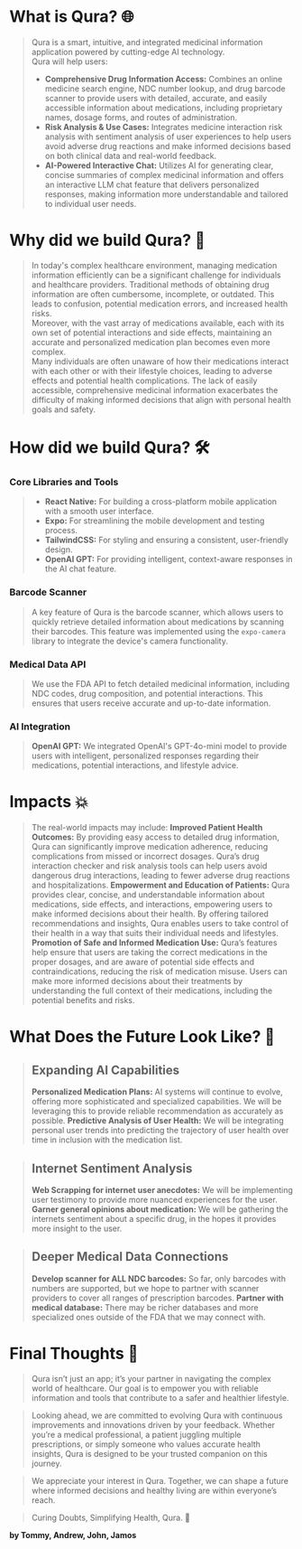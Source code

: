 # What is Qura? 🌐
> Qura is a smart, intuitive, and integrated medicinal information application powered by cutting-edge AI technology.  
> Qura will help users:
> * **Comprehensive Drug Information Access:** Combines an online medicine search engine, NDC number lookup, and drug barcode scanner to provide users with detailed, accurate, and easily accessible information about medications, including proprietary names, dosage forms, and routes of administration.
> * **Risk Analysis & Use Cases:** Integrates medicine interaction risk analysis with sentiment analysis of user experiences to help users avoid adverse drug reactions and make informed decisions based on both clinical data and real-world feedback.
> * **AI-Powered Interactive Chat:** Utilizes AI for generating clear, concise summaries of complex medicinal information and offers an interactive LLM chat feature that delivers personalized responses, making information more understandable and tailored to individual user needs.

# Why did we build Qura? 💊
> In today's complex healthcare environment, managing medication information efficiently can be a significant challenge for individuals and healthcare providers. Traditional methods of obtaining drug information are often cumbersome, incomplete, or outdated. This leads to confusion, potential medication errors, and increased health risks.  
> Moreover, with the vast array of medications available, each with its own set of potential interactions and side effects, maintaining an accurate and personalized medication plan becomes even more complex.  
> Many individuals are often unaware of how their medications interact with each other or with their lifestyle choices, leading to adverse effects and potential health complications. The lack of easily accessible, comprehensive medicinal information exacerbates the difficulty of making informed decisions that align with personal health goals and safety.

# How did we build Qura? 🛠️
### Core Libraries and Tools
> * **React Native:** For building a cross-platform mobile application with a smooth user interface.
> * **Expo:** For streamlining the mobile development and testing process.
> * **TailwindCSS:** For styling and ensuring a consistent, user-friendly design.
> * **OpenAI GPT:** For providing intelligent, context-aware responses in the AI chat feature.

### Barcode Scanner
> A key feature of Qura is the barcode scanner, which allows users to quickly retrieve detailed information about medications by scanning their barcodes. This feature was implemented using the `expo-camera` library to integrate the device's camera functionality.

### Medical Data API
> We use the FDA API to fetch detailed medicinal information, including NDC codes, drug composition, and potential interactions. This ensures that users receive accurate and up-to-date information.

### AI Integration
> **OpenAI GPT:** We integrated OpenAI's GPT-4o-mini model to provide users with intelligent, personalized responses regarding their medications, potential interactions, and lifestyle advice.

# Impacts 💥
> The real-world impacts may include:
> **Improved Patient Health Outcomes:** By providing easy access to detailed drug information, Qura can significantly improve medication adherence, reducing complications from missed or incorrect dosages. Qura’s drug interaction checker and risk analysis tools can help users avoid dangerous drug interactions, leading to fewer adverse drug reactions and hospitalizations.
> **Empowerment and Education of Patients:** Qura provides clear, concise, and understandable information about medications, side effects, and interactions, empowering users to make informed decisions about their health. By offering tailored recommendations and insights, Qura enables users to take control of their health in a way that suits their individual needs and lifestyles.
> **Promotion of Safe and Informed Medication Use:** Qura’s features help ensure that users are taking the correct medications in the proper dosages, and are aware of potential side effects and contraindications, reducing the risk of medication misuse. Users can make more informed decisions about their treatments by understanding the full context of their medications, including the potential benefits and risks.

# What Does the Future Look Like? 🔮

> ## Expanding AI Capabilities
> **Personalized Medication Plans:** AI systems will continue to evolve, offering more sophisticated and specialized capabilities. We will be leveraging this to provide reliable recommendation as accurately as possible.
> **Predictive Analysis of User Health:** We will be integrating personal user trends into predicting the trajectory of user health over time in inclusion with the medication list.

> ## Internet Sentiment Analysis
> **Web Scrapping for internet user anecdotes:** We will be implementing user testimony to provide more nuanced experiences for the user.
> **Garner general opinions about medication:** We will be gathering the internets sentiment about a specific drug, in the hopes it provides more insight to the user.

> ## Deeper Medical Data Connections
> **Develop scanner for ALL NDC barcodes:** So far, only barcodes with numbers are supported, but we hope to partner with scanner providers to cover all ranges of prescription barcodes.
> **Partner with medical database:** There may be richer databases and more specialized ones outside of the FDA that we may connect with.

# Final Thoughts 👋
> Qura isn’t just an app; it’s your partner in navigating the complex world of healthcare. Our goal is to empower you with reliable information and tools that contribute to a safer and healthier lifestyle.

> Looking ahead, we are committed to evolving Qura with continuous improvements and innovations driven by your feedback. Whether you’re a medical professional, a patient juggling multiple prescriptions, or simply someone who values accurate health insights, Qura is designed to be your trusted companion on this journey.

> We appreciate your interest in Qura. Together, we can shape a future where informed decisions and healthy living are within everyone’s reach.

> Curing Doubts, Simplifying Health, Qura. 🌟


**by Tommy, Andrew, John, Jamos**
